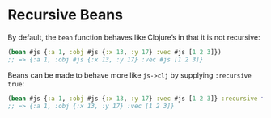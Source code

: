 # Recursive Beans

By default, the `bean` function behaves like Clojure’s in that it is not recursive:

```clojure
(bean #js {:a 1, :obj #js {:x 13, :y 17} :vec #js [1 2 3]})
;; => {:a 1, :obj #js {:x 13, :y 17} :vec #js [1 2 3]}
```

Beans can be made to behave more like `js->clj` by supplying `:recursive` `true`:

```clojure
(bean #js {:a 1, :obj #js {:x 13, :y 17} :vec #js [1 2 3]} :recursive true)
;; => {:a 1, :obj {:x 13, :y 17} :vec [1 2 3]}
```
